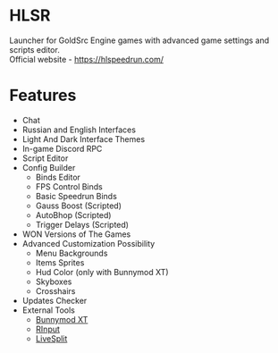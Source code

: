 # HLSR
Launcher for GoldSrc Engine games with advanced game settings and scripts editor.<br>
Official website - https://hlspeedrun.com/
# Features
+ Chat
+ Russian and English Interfaces
+ Light And Dark Interface Themes
+ In-game Discord RPC
+ Script Editor
+ Config Builder
	 - Binds Editor
	 - FPS Control Binds
	 - Basic Speedrun Binds
	 - Gauss Boost (Scripted)
	 - AutoBhop (Scripted)
	 - Trigger Delays (Scripted)
+ WON Versions of The Games
+ Advanced Customization Possibility
	 - Menu Backgrounds
	 - Items Sprites
	 - Hud Color (only with Bunnymod XT)
	 - Skyboxes
	 - Crosshairs
+ Updates Checker
+ External Tools
	 - [Bunnymod XT](https://github.com/YaLTeR/BunnymodXT)
	 - [RInput](https://fearless-assassins.com/files/file/1656-rinput/)
	 - [LiveSplit](https://livesplit.org/)
